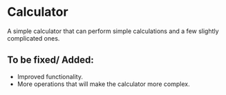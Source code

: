 # Calculator
A simple calculator that can perform simple calculations and a few slightly complicated ones.

## To be fixed/ Added:
* Improved functionality.
* More operations that will make the calculator more complex.
